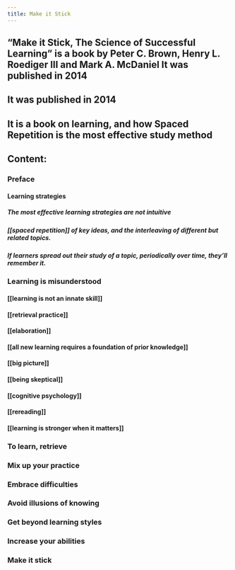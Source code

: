 ```yaml
---
title: Make it Stick
---
```


## “Make it Stick, The Science of Successful Learning” is a book by Peter C. Brown, Henry L. Roediger III and Mark A. McDaniel It was published in 2014
## It was published in 2014
## It is a book on learning, and how Spaced Repetition is the most effective study method
## **Content:**
### Preface
#### Learning strategies
##### The most effective learning strategies are not intuitive
##### [[spaced repetition]] of key ideas, and the interleaving of different but related topics.
##### If learners spread out their study of a topic, periodically over time, they’ll remember it.
### Learning is misunderstood
#### [[learning is not an innate skill]]
#### [[retrieval practice]]
#### [[elaboration]]
#### [[all new learning requires a foundation of prior knowledge]]
#### [[big picture]]
#### [[being skeptical]]
#### [[cognitive psychology]]
#### [[rereading]]
#### [[learning is stronger when it matters]]
### To learn, retrieve
### Mix up your practice
### Embrace difficulties
### Avoid illusions of knowing
### Get beyond learning styles
### Increase your abilities
### Make it stick
